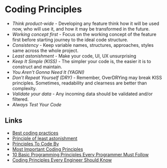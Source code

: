 # Coding Principles

* *Think product-wide* - Developing any feature think how it will be used now, who will use it, and how it may be transformed in the future.
* *Working concept first* - Focus on the working concept of the feature first before starting journey to the ideal code structure.
* *Consistency* - Keep variable names, structures, approaches, styles same across the whole project.
* *Least astonishment* - Make your code, UI, UX unsurprising
* *Keep It Simple (KISS)* - The simpler your code is, the easier it is to construct and maintain.
* *You Aren’t Gonna Need It (YAGNI)*
* *Don’t Repeat Yourself (DRY)* - Remember, OverDRYing may break KISS principles. Sometimes, readability and clearness are better than complexity.
* *Validate your data* - Any incoming data should be validated and/or filtered.
* *Always Test Your Code*

## Links

* [Best coding practices](https://en.wikipedia.org/wiki/Best_coding_practices)
* [Principle of least astonishment](https://en.wikipedia.org/wiki/Principle_of_least_astonishment)
* [Principles To Code By](https://medium.com/dailyjs/principles-to-code-by-3c516ad61fcc)
* [Most Important Coding Principles](http://www.hurricanesoftwares.com/most-important-coding-principles/)
* [10 Basic Programming Principles Every Programmer Must Follow](https://www.makeuseof.com/tag/basic-programming-principles/)
* [Coding Principles Every Engineer Should Know](https://medium.com/@sschillace/coding-principles-every-engineer-should-know-b946b48cc946)
